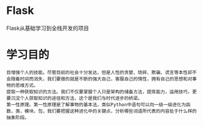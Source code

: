 # Flask
Flask从基础学习到全栈开发的项目
# 学习目的
    目增强个人的技能。尽管目前的社会十分发达，但是人性的贪婪、琐碎、欺骗、谎言等本性却不会随着时间而消失，我们要做的就是不断的强大自己，客服自己的惰性，拥有自己的思想和对事物的思维方式。
    提取一种获取知识的方法。我们不仅要掌握个人只是架构的储备方法，提炼能力，运用技巧，更要沉淀个人获取知识的途径和方法，这个是我们与时代进步的桥梁。
    第一性原理。第一性原理是了解事物的基本法，类似Python中语句可以向一级一级进化为函数，类，模块，包，我们要把握这种进化中的关键点，分析哪些词语所代表的内容处于什么样的抽象阶段。
